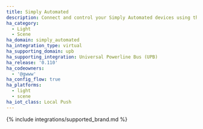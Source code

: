 ```yaml
---
title: Simply Automated
description: Connect and control your Simply Automated devices using the Universal Powerline Bus (UPB) integration
ha_category:
  - Light
  - Scene
ha_domain: simply_automated
ha_integration_type: virtual
ha_supporting_domain: upb
ha_supporting_integration: Universal Powerline Bus (UPB)
ha_release: '0.110'
ha_codeowners:
  - '@gwww'
ha_config_flow: true
ha_platforms:
  - light
  - scene
ha_iot_class: Local Push
---
```


{% include integrations/supported_brand.md %}
